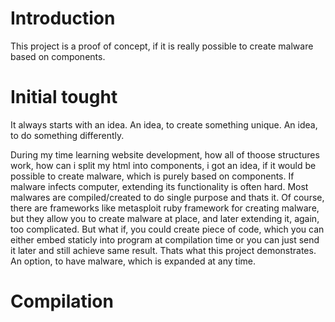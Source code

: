 # Introduction
This project is a proof of concept, if it is really possible to create malware based on components.
# Initial tought
It always starts with an idea. An idea, to create something unique. An idea, to do something differently.

During my time learning website development, how all of thoose structures work, how can i split my html into components, i got an idea, if it would be possible to create malware, which is purely based on components. If malware infects computer, extending its functionality is often hard. Most malwares are compiled/created to do single purpose and thats it. Of course, there are frameworks like metasploit ruby framework for creating malware, but they allow you to create malware at place, and later extending it, again, too complicated. But what if, you could create piece of code, which you can either embed staticly into program at compilation time or you can just send it later and still achieve same result. Thats what this project demonstrates. An option, to have malware, which is expanded at any time.

# Compilation